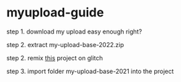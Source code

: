 # myupload-guide
step 1. download my upload easy enough right?

step 2. extract my-upload-base-2022.zip

step 2. remix [this](https://glitch.com/edit/#!/remix-me) project on glitch

step 3. import folder my-upload-base-2021 into the project
